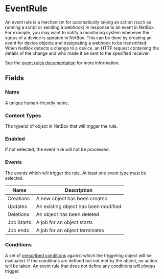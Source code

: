 # EventRule

An event rule is a mechanism for automatically taking an action (such as running a script or sending a webhook) in response to an event in NetBox. For example, you may want to notify a monitoring system whenever the status of a device is updated in NetBox. This can be done by creating an event for device objects and designating a webhook to be transmitted. When NetBox detects a change to a device, an HTTP request containing the details of the change and who made it be sent to the specified receiver.

See the [event rules documentation](../../features/event-rules.md)  for more information.

## Fields

### Name

A unique human-friendly name.

### Content Types

The type(s) of object in NetBox that will trigger the rule.

### Enabled

If not selected, the event rule will not be processed.

### Events

The events which will trigger the rule. At least one event type must be selected.

| Name       | Description                          |
|------------|--------------------------------------|
| Creations  | A new object has been created        |
| Updates    | An existing object has been modified |
| Deletions  | An object has been deleted           |
| Job Starts | A job for an object starts           |
| Job ends   | A job for an object terminates       |

### Conditions

A set of [prescribed conditions](../../reference/conditions.md) against which the triggering object will be evaluated. If the conditions are defined but not met by the object, no action will be taken. An event rule that does not define any conditions will _always_ trigger.
